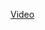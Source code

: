 [Video](https://unisabanaedu-my.sharepoint.com/:v:/r/personal/samuelacga_unisabana_edu_co/Documents/Recordings/Llamada%20con%20David%20y%201%20m%C3%A1s-20241115_024015-Grabaci%C3%B3n%20de%20la%20reuni%C3%B3n%201.mp4?csf=1&web=1&e=5jF8ho&nav=eyJyZWZlcnJhbEluZm8iOnsicmVmZXJyYWxBcHAiOiJTdHJlYW1XZWJBcHAiLCJyZWZlcnJhbFZpZXciOiJTaGFyZURpYWxvZy1MaW5rIiwicmVmZXJyYWxBcHBQbGF0Zm9ybSI6IldlYiIsInJlZmVycmFsTW9kZSI6InZpZXcifX0%3D)
